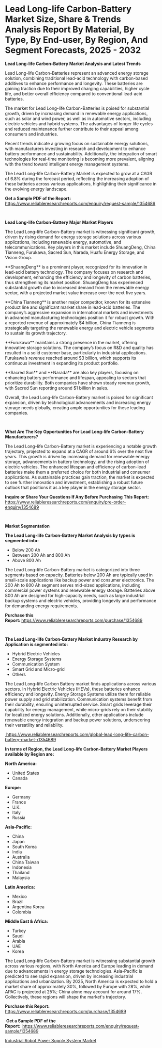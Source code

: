 <p><h1>Lead Long-life Carbon-Battery Market Size, Share & Trends Analysis Report By Material, By Type, By End-user, By Region, And Segment Forecasts, 2025 - 2032</h1></p><p><strong>Lead Long-life Carbon-Battery Market Analysis and Latest Trends</strong></p>
<p><p>Lead Long-life Carbon-Batteries represent an advanced energy storage solution, combining traditional lead-acid technology with carbon-based additives to enhance performance and longevity. These batteries are gaining traction due to their improved charging capabilities, higher cycle life, and better overall efficiency compared to conventional lead-acid batteries.</p><p>The market for Lead Long-life Carbon-Batteries is poised for substantial growth, driven by increasing demand in renewable energy applications, such as solar and wind power, as well as in automotive sectors, including electric vehicles and hybrid systems. The advantages of longer life cycles and reduced maintenance further contribute to their appeal among consumers and industries.</p><p>Recent trends indicate a growing focus on sustainable energy solutions, with manufacturers investing in research and development to enhance battery performance and sustainability. Additionally, the integration of smart technologies for real-time monitoring is becoming more prevalent, aligning with the trend toward intelligent energy management systems.</p><p>The Lead Long-life Carbon-Battery Market is expected to grow at a CAGR of 6.8% during the forecast period, reflecting the increasing adoption of these batteries across various applications, highlighting their significance in the evolving energy landscape.</p></p>
<p><strong>Get a Sample PDF of the Report:&nbsp;</strong> <a href="https://www.reliableresearchreports.com/enquiry/request-sample/1354689?utm_campaign=2463&utm_medium=2&utm_source=Github&utm_content=ia&utm_term=14022025&utm_id=lead-long-life-carbon-battery">https://www.reliableresearchreports.com/enquiry/request-sample/1354689</a></p>
<p>&nbsp;</p>
<p><strong>Lead Long-life Carbon-Battery Major Market Players</strong></p>
<p><p>The Lead Long-life Carbon-Battery market is witnessing significant growth, driven by rising demand for energy storage solutions across various applications, including renewable energy, automotive, and telecommunications. Key players in this market include ShuangDeng, China Tianneng, Furukawa, Sacred Sun, Narada, Huafu Energy Storage, and Vision Group.</p><p>**ShuangDeng** is a prominent player, recognized for its innovation in lead-acid battery technology. The company focuses on research and development, enhancing the efficiency and longevity of carbon batteries, thus strengthening its market position. ShuangDeng has experienced substantial growth due to increased demand from the renewable energy sector, with a projected market value increase over the next five years.</p><p>**China Tianneng** is another major competitor, known for its extensive product line and significant market share in lead-acid batteries. The company’s aggressive expansion in international markets and investments in advanced manufacturing technologies position it for robust growth. With a reported revenue of approximately $4 billion, China Tianneng is strategically targeting the renewable energy and electric vehicle segments to sustain its growth trajectory.</p><p>**Furukawa** maintains a strong presence in the market, offering innovative storage solutions. The company’s focus on R&D and quality has resulted in a solid customer base, particularly in industrial applications. Furukawa’s revenue reached around $3 billion, which supports its continuous investment in expanding its product portfolio.</p><p>**Sacred Sun** and **Narada** are also key players, focusing on enhancing battery performance and lifespan, appealing to sectors that prioritize durability. Both companies have shown steady revenue growth, with Sacred Sun reporting around $1 billion in sales.</p><p>Overall, the Lead Long-life Carbon-Battery market is poised for significant expansion, driven by technological advancements and increasing energy storage needs globally, creating ample opportunities for these leading companies.</p></p>
<p>&nbsp;</p>
<p><strong>What Are The Key Opportunities For Lead Long-life Carbon-Battery Manufacturers?</strong></p>
<p><p>The Lead Long-life Carbon-Battery market is experiencing a notable growth trajectory, projected to expand at a CAGR of around 6% over the next five years. This growth is driven by increasing demand for renewable energy storage, advancements in battery technology, and the rising adoption of electric vehicles. The enhanced lifespan and efficiency of carbon-lead batteries make them a preferred choice for both industrial and consumer applications. As sustainable practices gain traction, the market is expected to see further innovation and investment, establishing a robust future outlook that positions it as a key player in the energy storage sector.</p></p>
<p><strong>Inquire or Share Your Questions If Any Before Purchasing This Report:</strong> <a href="https://www.reliableresearchreports.com/enquiry/pre-order-enquiry/1354689?utm_campaign=2463&utm_medium=2&utm_source=Github&utm_content=ia&utm_term=14022025&utm_id=lead-long-life-carbon-battery">https://www.reliableresearchreports.com/enquiry/pre-order-enquiry/1354689</a></p>
<p>&nbsp;</p>
<p><strong>Market Segmentation</strong></p>
<p><strong>The Lead Long-life Carbon-Battery Market Analysis by types is segmented into:</strong></p>
<p><ul><li>Below 200 Ah</li><li>Between 200 Ah and 800 Ah</li><li>Above 800 Ah</li></ul></p>
<p><p>The Lead Long-life Carbon-Battery market is categorized into three segments based on capacity. Batteries below 200 Ah are typically used in small-scale applications like backup power and consumer electronics. The 200 Ah to 800 Ah segment serves mid-sized applications, including commercial power systems and renewable energy storage. Batteries above 800 Ah are designed for high-capacity needs, such as large industrial backup systems and electric vehicles, providing longevity and performance for demanding energy requirements.</p></p>
<p><strong>Purchase this Report:&nbsp;</strong><a href="https://www.reliableresearchreports.com/purchase/1354689?utm_campaign=2463&utm_medium=2&utm_source=Github&utm_content=ia&utm_term=14022025&utm_id=lead-long-life-carbon-battery">https://www.reliableresearchreports.com/purchase/1354689</a></p>
<p>&nbsp;</p>
<p><strong>The Lead Long-life Carbon-Battery Market Industry Research by Application is segmented into:</strong></p>
<p><ul><li>Hybrid Electric Vehicles</li><li>Energy Storage Systems</li><li>Communication System</li><li>Smart Grid and Micro-grid</li><li>Others</li></ul></p>
<p><p>The Lead Long-life Carbon Battery market finds applications across various sectors. In Hybrid Electric Vehicles (HEVs), these batteries enhance efficiency and longevity. Energy Storage Systems utilize them for reliable power supply and grid stabilization. Communication systems benefit from their durability, ensuring uninterrupted service. Smart grids leverage their capability for energy management, while micro-grids rely on their stability for localized energy solutions. Additionally, other applications include renewable energy integration and backup power solutions, underscoring their versatility and reliability.</p></p>
<p><a href="https://www.reliableresearchreports.com/global-lead-long-life-carbon-battery-market-r1354689?utm_campaign=2463&utm_medium=2&utm_source=Github&utm_content=ia&utm_term=14022025&utm_id=lead-long-life-carbon-battery">&nbsp;https://www.reliableresearchreports.com/global-lead-long-life-carbon-battery-market-r1354689</a></p>
<p><strong>In terms of Region, the Lead Long-life Carbon-Battery Market Players available by Region are:</strong></p>
<p>
    <p> <strong> North America: </strong>
        <ul>
            <li>United States</li>
            <li>Canada</li>
        </ul>
        </p> 
    <p> <strong> Europe: </strong>
        <ul>
            <li>Germany</li>
            <li>France</li>
            <li>U.K.</li>
            <li>Italy</li>
            <li>Russia</li>
        </ul>
        </p> 
    <p> <strong> Asia-Pacific: </strong>
        <ul>
            <li>China</li>
            <li>Japan</li>
            <li>South Korea</li>
            <li>India</li>
            <li>Australia</li>
            <li>China Taiwan</li>
            <li>Indonesia</li>
            <li>Thailand</li>
            <li>Malaysia</li>
        </ul>
        </p> 
    <p> <strong> Latin America: </strong>
        <ul>
            <li>Mexico</li>
            <li>Brazil</li>
            <li>Argentina Korea</li>
            <li>Colombia</li>
        </ul>
        </p> 
    <p> <strong> Middle East & Africa: </strong>
        <ul>
            <li>Turkey</li>
            <li>Saudi</li>
            <li>Arabia</li>
            <li>UAE</li>
            <li>Korea</li>
        </ul>
    </p>
    </p>
<p><p>The Lead Long-life Carbon-Battery market is witnessing substantial growth across various regions, with North America and Europe leading in demand due to advancements in energy storage technologies. Asia-Pacific is predicted to see rapid expansion, driven by increasing industrial applications and urbanization. By 2025, North America is expected to hold a market share of approximately 30%, followed by Europe with 28%, while APAC is projected at 25%; China alone may account for around 17%. Collectively, these regions will shape the market's trajectory.</p></p>
<p><strong>Purchase this Report: </strong><a href="https://www.reliableresearchreports.com/purchase/1354689?utm_campaign=2463&utm_medium=2&utm_source=Github&utm_content=ia&utm_term=14022025&utm_id=lead-long-life-carbon-battery">https://www.reliableresearchreports.com/purchase/1354689</a></p>
<p>&nbsp;<strong>Get a Sample PDF of the Report:&nbsp;&nbsp;</strong><a href="https://www.reliableresearchreports.com/enquiry/request-sample/1354689?utm_campaign=2463&utm_medium=2&utm_source=Github&utm_content=ia&utm_term=14022025&utm_id=lead-long-life-carbon-battery">https://www.reliableresearchreports.com/enquiry/request-sample/1354689</a></p>
<p><strong></strong></p>
<p><p><a href="https://github.com/pinzinyaah/Market-Research-Report-List-1/blob/main/industrial-robot-power-supply-system-market.md?utm_campaign=2463&utm_medium=2&utm_source=Github&utm_content=ia&utm_term=14022025&utm_id=lead-long-life-carbon-battery">Industrial Robot Power Supply System Market</a></p></p>